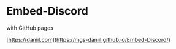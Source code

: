 # Embed-Discord
with GitHub pages

[https://daniil.com](https://mgs-daniil.github.io/Embed-Discord/)
